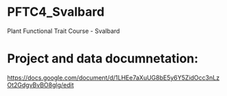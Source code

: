 # PFTC4_Svalbard
Plant Functional Trait Course - Svalbard


# Project and data documnetation:
https://docs.google.com/document/d/1LHEe7aXuUG8bE5y6Y5ZidOcc3nLzOt2GdgvBvBO8glg/edit
